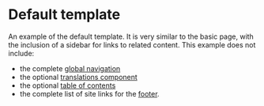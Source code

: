 # Default template

An example of the default template. It is very similar to the basic page, with the inclusion of a sidebar for links to related content. This example does not include:

- the complete [global navigation](../components/navigation.md)
- the optional [translations component](../components/translations.md)
- the optional [table of contents](../components/toc.md)
- the complete list of site links for the [footer](../components/footer.md).

<example title="Default page" src="example-pages/default.html.twig" standalone />